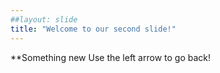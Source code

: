```yaml
---
##layout: slide
title: "Welcome to our second slide!"
---
```

**Something new
Use the left arrow to go back!
